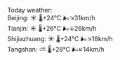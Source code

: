 Today weather:  
Beijing: ☀️   🌡️+24°C 🌬️↘31km/h  
Tianjin: ☀️   🌡️+26°C 🌬️↓26km/h  
Shijiazhuang: ☀️   🌡️+24°C 🌬️↘18km/h  
Tangshan: ⛅️  🌡️+28°C 🌬️↙14km/h  
